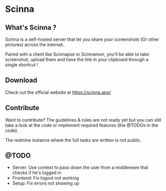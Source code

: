 # Scinna

## What's Scinna ?

Scinna is a self-hosted server that let you share your screenshots (Or other pictures) across the internet.

Paired with a client like Scinnapse or Scinnamon, you'll be able to take screenshot, upload them and have the link in your clipboard through a single shortcut !

## Download

Check out the official website at https://scinna.app/

## Contribute

Want to contribute? The guidelines & rules are not ready yet but you can still take a look at the code or implement required features (the @TODOs in the code).

The redmine instance where the full tasks are written is not public.


## @TODO
- Server: Use context to pass down the user from a middleware that checks if he's logged in
- Frontend: Fix logout not working
- Setup: Fix errors not showing up
